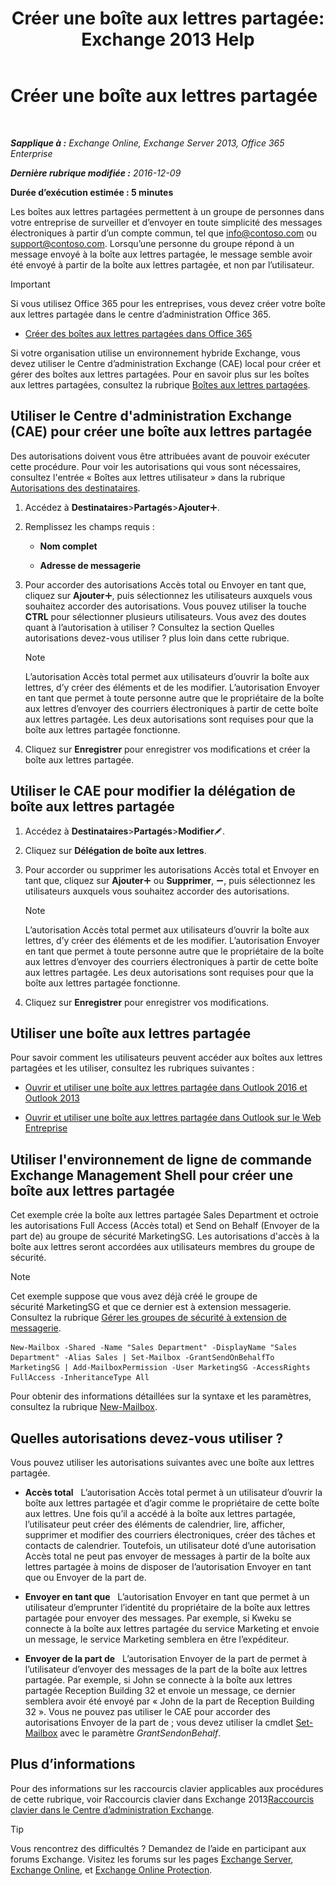 ﻿---
title: 'Créer une boîte aux lettres partagée: Exchange 2013 Help'
TOCTitle: Créer une boîte aux lettres partagée
ms:assetid: d34bc827-1e83-4a7f-a219-8ba9c19fe24b
ms:mtpsurl: https://technet.microsoft.com/fr-fr/library/JJ150570(v=EXCHG.150)
ms:contentKeyID: 50479236
ms.date: 04/24/2018
mtps_version: v=EXCHG.150
ms.translationtype: HT
---

# Créer une boîte aux lettres partagée

 

_**Sapplique à :** Exchange Online, Exchange Server 2013, Office 365 Enterprise_

_**Dernière rubrique modifiée :** 2016-12-09_

**Durée d’exécution estimée : 5 minutes**

Les boîtes aux lettres partagées permettent à un groupe de personnes dans votre entreprise de surveiller et d’envoyer en toute simplicité des messages électroniques à partir d’un compte commun, tel que info@contoso.com ou support@contoso.com. Lorsqu’une personne du groupe répond à un message envoyé à la boîte aux lettres partagée, le message semble avoir été envoyé à partir de la boîte aux lettres partagée, et non par l’utilisateur.

> [!IMPORTANT]
> Si vous utilisez Office 365 pour les entreprises, vous devez créer votre boîte aux lettres partagée dans le centre d’administration Office 365.
> <ul>
> <li><p><a href="http://go.microsoft.com/fwlink/p/?linkid=834766">Créer des boîtes aux lettres partagées dans Office 365</a></p></li></ul>

Si votre organisation utilise un environnement hybride Exchange, vous devez utiliser le Centre d’administration Exchange (CAE) local pour créer et gérer des boîtes aux lettres partagées. Pour en savoir plus sur les boîtes aux lettres partagées, consultez la rubrique [Boîtes aux lettres partagées](shared-mailboxes-exchange-2013-help.md).

## Utiliser le Centre d'administration Exchange (CAE) pour créer une boîte aux lettres partagée

Des autorisations doivent vous être attribuées avant de pouvoir exécuter cette procédure. Pour voir les autorisations qui vous sont nécessaires, consultez l'entrée « Boîtes aux lettres utilisateur » dans la rubrique [Autorisations des destinataires](recipients-permissions-exchange-2013-help.md).

1.  Accédez à **Destinataires**\>**Partagés**\>**Ajouter**![Icône Ajouter](images/JJ218640.c1e75329-d6d7-4073-a27d-498590bbb558(EXCHG.150).gif "Icône Ajouter").

2.  Remplissez les champs requis :
    
      - **Nom complet**
    
      - **Adresse de messagerie**

3.  Pour accorder des autorisations Accès total ou Envoyer en tant que, cliquez sur **Ajouter**![Icône Ajouter](images/JJ218640.c1e75329-d6d7-4073-a27d-498590bbb558(EXCHG.150).gif "Icône Ajouter"), puis sélectionnez les utilisateurs auxquels vous souhaitez accorder des autorisations. Vous pouvez utiliser la touche **CTRL** pour sélectionner plusieurs utilisateurs. Vous avez des doutes quant à l’autorisation à utiliser ? Consultez la section Quelles autorisations devez-vous utiliser ? plus loin dans cette rubrique.
    
    > [!NOTE]
    > L’autorisation Accès total permet aux utilisateurs d’ouvrir la boîte aux lettres, d’y créer des éléments et de les modifier. L’autorisation Envoyer en tant que permet à toute personne autre que le propriétaire de la boîte aux lettres d’envoyer des courriers électroniques à partir de cette boîte aux lettres partagée. Les deux autorisations sont requises pour que la boîte aux lettres partagée fonctionne.


4.  Cliquez sur **Enregistrer** pour enregistrer vos modifications et créer la boîte aux lettres partagée.

## Utiliser le CAE pour modifier la délégation de boîte aux lettres partagée

1.  Accédez à **Destinataires**\>**Partagés**\>**Modifier**![Icône Modifier](images/Bb124582.6f53ccb2-1f13-4c02-bea0-30690e6ea71d(EXCHG.150).gif "Icône Modifier").

2.  Cliquez sur **Délégation de boîte aux lettres**.

3.  Pour accorder ou supprimer les autorisations Accès total et Envoyer en tant que, cliquez sur **Ajouter**![Icône Ajouter](images/JJ218640.c1e75329-d6d7-4073-a27d-498590bbb558(EXCHG.150).gif "Icône Ajouter") ou **Supprimer**, ![Icône Suppression](images/Dd362328.479b6ced-8d64-4277-a725-f17fea202b28(EXCHG.150).gif "Icône Suppression"), puis sélectionnez les utilisateurs auxquels vous souhaitez accorder des autorisations.
    
    > [!NOTE]
    > L’autorisation Accès total permet aux utilisateurs d’ouvrir la boîte aux lettres, d’y créer des éléments et de les modifier. L’autorisation Envoyer en tant que permet à toute personne autre que le propriétaire de la boîte aux lettres d’envoyer des courriers électroniques à partir de cette boîte aux lettres partagée. Les deux autorisations sont requises pour que la boîte aux lettres partagée fonctionne.


4.  Cliquez sur **Enregistrer** pour enregistrer vos modifications.

## Utiliser une boîte aux lettres partagée

Pour savoir comment les utilisateurs peuvent accéder aux boîtes aux lettres partagées et les utiliser, consultez les rubriques suivantes :

  - [Ouvrir et utiliser une boîte aux lettres partagée dans Outlook 2016 et Outlook 2013](https://go.microsoft.com/fwlink/p/?linkid=834764)

  - [Ouvrir et utiliser une boîte aux lettres partagée dans Outlook sur le Web Entreprise](https://go.microsoft.com/fwlink/p/?linkid=834766)

## Utiliser l'environnement de ligne de commande Exchange Management Shell pour créer une boîte aux lettres partagée

Cet exemple crée la boîte aux lettres partagée Sales Department et octroie les autorisations Full Access (Accès total) et Send on Behalf (Envoyer de la part de) au groupe de sécurité MarketingSG. Les autorisations d'accès à la boîte aux lettres seront accordées aux utilisateurs membres du groupe de sécurité.

> [!NOTE]
> Cet exemple suppose que vous avez déjà créé le groupe de sécurité MarketingSG et que ce dernier est à extension messagerie. Consultez la rubrique <a href="manage-mail-enabled-security-groups-exchange-2013-help.md">Gérer les groupes de sécurité à extension de messagerie</a>.


    New-Mailbox -Shared -Name "Sales Department" -DisplayName "Sales Department" -Alias Sales | Set-Mailbox -GrantSendOnBehalfTo MarketingSG | Add-MailboxPermission -User MarketingSG -AccessRights FullAccess -InheritanceType All

Pour obtenir des informations détaillées sur la syntaxe et les paramètres, consultez la rubrique [New-Mailbox](https://technet.microsoft.com/fr-fr/library/aa997663\(v=exchg.150\)).

## Quelles autorisations devez-vous utiliser ?

Vous pouvez utiliser les autorisations suivantes avec une boîte aux lettres partagée.

  - **Accès total**   L’autorisation Accès total permet à un utilisateur d’ouvrir la boîte aux lettres partagée et d’agir comme le propriétaire de cette boîte aux lettres. Une fois qu’il a accédé à la boîte aux lettres partagée, l’utilisateur peut créer des éléments de calendrier, lire, afficher, supprimer et modifier des courriers électroniques, créer des tâches et contacts de calendrier. Toutefois, un utilisateur doté d’une autorisation Accès total ne peut pas envoyer de messages à partir de la boîte aux lettres partagée à moins de disposer de l’autorisation Envoyer en tant que ou Envoyer de la part de.

  - **Envoyer en tant que**   L’autorisation Envoyer en tant que permet à un utilisateur d’emprunter l’identité du propriétaire de la boîte aux lettres partagée pour envoyer des messages. Par exemple, si Kweku se connecte à la boîte aux lettres partagée du service Marketing et envoie un message, le service Marketing semblera en être l’expéditeur.

  - **Envoyer de la part de**   L’autorisation Envoyer de la part de permet à l’utilisateur d’envoyer des messages de la part de la boîte aux lettres partagée. Par exemple, si John se connecte à la boîte aux lettres partagée Reception Building 32 et envoie un message, ce dernier semblera avoir été envoyé par « John de la part de Reception Building 32 ». Vous ne pouvez pas utiliser le CAE pour accorder des autorisations Envoyer de la part de ; vous devez utiliser la cmdlet [Set-Mailbox](https://technet.microsoft.com/fr-fr/library/bb123981\(v=exchg.150\)) avec le paramètre *GrantSendonBehalf*.

## Plus d’informations

Pour des informations sur les raccourcis clavier applicables aux procédures de cette rubrique, voir Raccourcis clavier dans Exchange 2013[Raccourcis clavier dans le Centre d’administration Exchange](keyboard-shortcuts-in-the-exchange-admin-center-exchange-online-protection-help.md).

> [!TIP]
> Vous rencontrez des difficultés ? Demandez de l’aide en participant aux forums Exchange. Visitez les forums sur les pages <a href="https://go.microsoft.com/fwlink/p/?linkid=60612">Exchange Server</a>, <a href="https://go.microsoft.com/fwlink/p/?linkid=267542">Exchange Online</a>, et <a href="https://go.microsoft.com/fwlink/p/?linkid=285351">Exchange Online Protection</a>.

